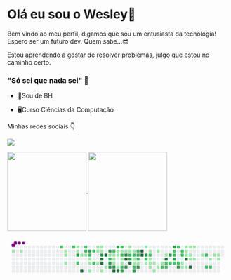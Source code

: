 


# Olá eu sou o Wesley👋

Bem vindo ao meu perfil, digamos que sou um entusiasta da tecnologia! Espero ser um futuro dev. Quem sabe...😎

Estou aprendendo a gostar de resolver problemas, julgo que estou no caminho certo. 


### "Só sei que nada sei" 🤔

- 📍Sou de BH

- 🖥️Curso Ciências da Computação

Minhas redes sociais 👇

<a href="https://www.instagram.com/wesleyspilar/" target="_blank"><img src="https://img.shields.io/badge/-Instagram-%23E4405F?style=for-the-badge&logo=instagram&logoColor=white" target="_blank">
<div>
<a href="https://github.com/wesley-filipe">
    <img height="180em"   align="center" src="https://github-readme-stats.vercel.app/api?username=wesley-filipe&theme=dracula"/>
  <img height="180em"   align="center" src="https://i.giphy.com/media/4H3Ii5eLChYul9p7NL/giphy.webp"/>
   
  
 <br>
<div  align="center"> 
</div>
 
 <svg viewBox="-16 -32 880 192" width="880" height="192" xmlns="http://www.w3.org/2000/svg"><style>@keyframes c0{.36%{fill:var(--c1)}.38%,to{fill:var(--ce)}}@keyframes c1{.73%{fill:var(--c1)}.75%,to{fill:var(--ce)}}@keyframes c2{66.22%{fill:var(--c2)}66.24%,to{fill:var(--ce)}}@keyframes c3{2.77%{fill:var(--c1)}2.79%,to{fill:var(--ce)}}@keyframes c4{2.96%{fill:var(--c1)}2.98%,to{fill:var(--ce)}}@keyframes c5{3.33%{fill:var(--c1)}3.35%,to{fill:var(--ce)}}@keyframes c6{65.67%{fill:var(--c2)}65.69%,to{fill:var(--ce)}}@keyframes c7{9.45%{fill:var(--c1)}9.47%,to{fill:var(--ce)}}@keyframes c8{9.64%{fill:var(--c1)}9.66%,to{fill:var(--ce)}}@keyframes c9{76.98%{fill:var(--c3)}77%,to{fill:var(--ce)}}@keyframes ca{67.71%{fill:var(--c2)}67.73%,to{fill:var(--ce)}}@keyframes cb{4.44%{fill:var(--c1)}4.46%,to{fill:var(--ce)}}@keyframes cc{95.35%{fill:var(--c4)}95.37%,to{fill:var(--ce)}}@keyframes cd{65.11%{fill:var(--c2)}65.13%,to{fill:var(--ce)}}@keyframes ce{64.93%{fill:var(--c2)}64.95%,to{fill:var(--ce)}}@keyframes cf{4.63%{fill:var(--c1)}4.65%,to{fill:var(--ce)}}@keyframes cg{76.24%{fill:var(--c3)}76.26%,to{fill:var(--ce)}}@keyframes ch{64.55%{fill:var(--c2)}64.57%,to{fill:var(--ce)}}@keyframes ci{5%{fill:var(--c1)}5.02%,to{fill:var(--ce)}}@keyframes cj{5.18%{fill:var(--c1)}5.2%,to{fill:var(--ce)}}@keyframes ck{5.56%{fill:var(--c1)}5.58%,to{fill:var(--ce)}}@keyframes cl{64.18%{fill:var(--c2)}64.2%,to{fill:var(--ce)}}@keyframes cm{68.45%{fill:var(--c2)}68.47%,to{fill:var(--ce)}}@keyframes cn{8.15%{fill:var(--c1)}8.17%,to{fill:var(--ce)}}@keyframes co{7.6%{fill:var(--c1)}7.62%,to{fill:var(--ce)}}@keyframes cp{7.04%{fill:var(--c1)}7.06%,to{fill:var(--ce)}}@keyframes cq{7.97%{fill:var(--c1)}7.99%,to{fill:var(--ce)}}@keyframes cr{7.78%{fill:var(--c1)}7.8%,to{fill:var(--ce)}}@keyframes cs{69.19%{fill:var(--c3)}69.21%,to{fill:var(--ce)}}@keyframes ct{93.13%{fill:var(--c4)}93.15%,to{fill:var(--ce)}}@keyframes cu{92.94%{fill:var(--c4)}92.96%,to{fill:var(--ce)}}@keyframes cv{6.11%{fill:var(--c1)}6.13%,to{fill:var(--ce)}}@keyframes cw{93.5%{fill:var(--c4)}93.52%,to{fill:var(--ce)}}@keyframes cx{6.48%{fill:var(--c1)}6.5%,to{fill:var(--ce)}}@keyframes cy{69.75%{fill:var(--c3)}69.77%,to{fill:var(--ce)}}@keyframes cz{42.11%{fill:var(--c1)}42.13%,to{fill:var(--ce)}}@keyframes c10{42.29%{fill:var(--c2)}42.31%,to{fill:var(--ce)}}@keyframes c11{74.76%{fill:var(--c3)}74.78%,to{fill:var(--ce)}}@keyframes c12{74.57%{fill:var(--c3)}74.59%,to{fill:var(--ce)}}@keyframes c13{42.85%{fill:var(--c2)}42.87%,to{fill:var(--ce)}}@keyframes c14{30.79%{fill:var(--c1)}30.81%,to{fill:var(--ce)}}@keyframes c15{30.97%{fill:var(--c1)}30.99%,to{fill:var(--ce)}}@keyframes c16{31.9%{fill:var(--c1)}31.92%,to{fill:var(--ce)}}@keyframes c17{74.39%{fill:var(--c3)}74.41%,to{fill:var(--ce)}}@keyframes c18{92.01%{fill:var(--c4)}92.03%,to{fill:var(--ce)}}@keyframes c19{70.31%{fill:var(--c3)}70.33%,to{fill:var(--ce)}}@keyframes c1a{30.42%{fill:var(--c1)}30.44%,to{fill:var(--ce)}}@keyframes c1b{30.6%{fill:var(--c1)}30.62%,to{fill:var(--ce)}}@keyframes c1c{40.81%{fill:var(--c1)}40.83%,to{fill:var(--ce)}}@keyframes c1d{91.83%{fill:var(--c4)}91.85%,to{fill:var(--ce)}}@keyframes c1e{43.4%{fill:var(--c2)}43.42%,to{fill:var(--ce)}}@keyframes c1f{30.23%{fill:var(--c1)}30.25%,to{fill:var(--ce)}}@keyframes c1g{45.63%{fill:var(--c2)}45.65%,to{fill:var(--ce)}}@keyframes c1h{31.34%{fill:var(--c1)}31.36%,to{fill:var(--ce)}}@keyframes c1i{31.53%{fill:var(--c1)}31.55%,to{fill:var(--ce)}}@keyframes c1j{40.99%{fill:var(--c2)}41.01%,to{fill:var(--ce)}}@keyframes c1k{73.46%{fill:var(--c3)}73.48%,to{fill:var(--ce)}}@keyframes c1l{30.05%{fill:var(--c1)}30.07%,to{fill:var(--ce)}}@keyframes c1m{71.05%{fill:var(--c3)}71.07%,to{fill:var(--ce)}}@keyframes c1n{90.53%{fill:var(--c4)}90.55%,to{fill:var(--ce)}}@keyframes c1o{73.09%{fill:var(--c3)}73.11%,to{fill:var(--ce)}}@keyframes c1p{12.61%{fill:var(--c1)}12.63%,to{fill:var(--ce)}}@keyframes c1q{12.79%{fill:var(--c1)}12.81%,to{fill:var(--ce)}}@keyframes c1r{44.15%{fill:var(--c2)}44.17%,to{fill:var(--ce)}}@keyframes c1s{71.42%{fill:var(--c3)}71.44%,to{fill:var(--ce)}}@keyframes c1t{90.9%{fill:var(--c4)}90.92%,to{fill:var(--ce)}}@keyframes c1u{12.98%{fill:var(--c1)}13%,to{fill:var(--ce)}}@keyframes c1v{44.33%{fill:var(--c2)}44.35%,to{fill:var(--ce)}}@keyframes c1w{36.35%{fill:var(--c1)}36.37%,to{fill:var(--ce)}}@keyframes c1x{36.17%{fill:var(--c1)}36.19%,to{fill:var(--ce)}}@keyframes c1y{47.49%{fill:var(--c2)}47.51%,to{fill:var(--ce)}}@keyframes c1z{72.53%{fill:var(--c3)}72.55%,to{fill:var(--ce)}}@keyframes c20{44.7%{fill:var(--c2)}44.72%,to{fill:var(--ce)}}@keyframes c21{44.52%{fill:var(--c2)}44.54%,to{fill:var(--ce)}}@keyframes c22{36.54%{fill:var(--c2)}36.56%,to{fill:var(--ce)}}@keyframes c23{35.98%{fill:var(--c1)}36%,to{fill:var(--ce)}}@keyframes c24{72.16%{fill:var(--c3)}72.18%,to{fill:var(--ce)}}@keyframes c25{89.41%{fill:var(--c4)}89.43%,to{fill:var(--ce)}}@keyframes c26{89.23%{fill:var(--c4)}89.25%,to{fill:var(--ce)}}@keyframes c27{13.72%{fill:var(--c1)}13.74%,to{fill:var(--ce)}}@keyframes c28{80.88%{fill:var(--c3)}80.9%,to{fill:var(--ce)}}@keyframes c29{49.53%{fill:var(--c2)}49.55%,to{fill:var(--ce)}}@keyframes c2a{17.8%{fill:var(--c1)}17.82%,to{fill:var(--ce)}}@keyframes c2b{14.09%{fill:var(--c1)}14.11%,to{fill:var(--ce)}}@keyframes c2c{49.9%{fill:var(--c2)}49.92%,to{fill:var(--ce)}}@keyframes c2d{16.32%{fill:var(--c1)}16.34%,to{fill:var(--ce)}}@keyframes c2e{16.13%{fill:var(--c1)}16.15%,to{fill:var(--ce)}}@keyframes c2f{17.43%{fill:var(--c1)}17.45%,to{fill:var(--ce)}}@keyframes c2g{15.95%{fill:var(--c1)}15.97%,to{fill:var(--ce)}}@keyframes c2h{18.54%{fill:var(--c1)}18.56%,to{fill:var(--ce)}}@keyframes c2i{14.46%{fill:var(--c1)}14.48%,to{fill:var(--ce)}}@keyframes c2j{17.06%{fill:var(--c1)}17.08%,to{fill:var(--ce)}}@keyframes c2k{15.57%{fill:var(--c1)}15.59%,to{fill:var(--ce)}}@keyframes c2l{54.72%{fill:var(--c2)}54.74%,to{fill:var(--ce)}}@keyframes c2m{15.02%{fill:var(--c1)}15.04%,to{fill:var(--ce)}}@keyframes c2n{84.96%{fill:var(--c4)}84.98%,to{fill:var(--ce)}}@keyframes c2o{51.01%{fill:var(--c2)}51.03%,to{fill:var(--ce)}}@keyframes c2p{54.54%{fill:var(--c2)}54.56%,to{fill:var(--ce)}}@keyframes c2q{81.99%{fill:var(--c3)}82.01%,to{fill:var(--ce)}}@keyframes c2r{51.2%{fill:var(--c2)}51.22%,to{fill:var(--ce)}}@keyframes c2s{84.03%{fill:var(--c3)}84.05%,to{fill:var(--ce)}}@keyframes c2t{53.05%{fill:var(--c2)}53.07%,to{fill:var(--ce)}}@keyframes c2u{53.24%{fill:var(--c2)}53.26%,to{fill:var(--ce)}}@keyframes c2v{82.36%{fill:var(--c3)}82.38%,to{fill:var(--ce)}}@keyframes c2w{51.38%{fill:var(--c2)}51.4%,to{fill:var(--ce)}}@keyframes c2x{52.68%{fill:var(--c2)}52.7%,to{fill:var(--ce)}}@keyframes c2y{51.57%{fill:var(--c2)}51.59%,to{fill:var(--ce)}}@keyframes c2z{82.92%{fill:var(--c3)}82.94%,to{fill:var(--ce)}}@keyframes c30{52.31%{fill:var(--c2)}52.33%,to{fill:var(--ce)}}@keyframes c31{52.12%{fill:var(--c2)}52.14%,to{fill:var(--ce)}}@keyframes c32{20.58%{fill:var(--c1)}20.6%,to{fill:var(--ce)}}@keyframes c33{20.03%{fill:var(--c1)}20.05%,to{fill:var(--ce)}}@keyframes c34{22.62%{fill:var(--c1)}22.64%,to{fill:var(--ce)}}@keyframes c35{22.44%{fill:var(--c1)}22.46%,to{fill:var(--ce)}}@keyframes c36{22.25%{fill:var(--c1)}22.27%,to{fill:var(--ce)}}@keyframes c37{85.89%{fill:var(--c4)}85.91%,to{fill:var(--ce)}}@keyframes c38{20.21%{fill:var(--c1)}20.23%,to{fill:var(--ce)}}@keyframes c39{22.81%{fill:var(--c1)}22.83%,to{fill:var(--ce)}}@keyframes c3a{22.07%{fill:var(--c1)}22.09%,to{fill:var(--ce)}}@keyframes c3b{21.51%{fill:var(--c1)}21.53%,to{fill:var(--ce)}}@keyframes c3c{86.45%{fill:var(--c4)}86.47%,to{fill:var(--ce)}}@keyframes c3d{23%{fill:var(--c1)}23.02%,to{fill:var(--ce)}}@keyframes c3e{21.7%{fill:var(--c1)}21.72%,to{fill:var(--ce)}}@keyframes c3f{23.74%{fill:var(--c1)}23.76%,to{fill:var(--ce)}}@keyframes c3g{58.06%{fill:var(--c2)}58.08%,to{fill:var(--ce)}}@keyframes c3h{57.13%{fill:var(--c2)}57.15%,to{fill:var(--ce)}}@keyframes c3i{24.29%{fill:var(--c1)}24.31%,to{fill:var(--ce)}}@keyframes c3j{57.32%{fill:var(--c2)}57.34%,to{fill:var(--ce)}}@keyframes c3k{25.04%{fill:var(--c1)}25.06%,to{fill:var(--ce)}}@keyframes c3l{24.85%{fill:var(--c1)}24.87%,to{fill:var(--ce)}}@keyframes c3m{24.67%{fill:var(--c1)}24.69%,to{fill:var(--ce)}}@keyframes u0{.36%{transform:scale(0,1)}.38%,.73%{transform:scale(.02,1)}.75%,2.77%{transform:scale(.03,1)}2.79%,2.96%{transform:scale(.05,1)}2.98%,3.33%{transform:scale(.06,1)}3.35%,4.44%{transform:scale(.08,1)}4.46%,4.63%{transform:scale(.1,1)}4.65%,5%{transform:scale(.11,1)}5.02%,5.18%{transform:scale(.13,1)}5.2%,5.56%{transform:scale(.15,1)}5.58%,6.11%{transform:scale(.16,1)}6.13%,6.48%{transform:scale(.18,1)}6.5%,7.04%{transform:scale(.19,1)}7.06%,7.6%{transform:scale(.21,1)}7.62%,7.78%{transform:scale(.23,1)}7.8%,7.97%{transform:scale(.24,1)}7.99%,8.15%{transform:scale(.26,1)}8.17%,9.45%{transform:scale(.27,1)}9.47%,9.64%{transform:scale(.29,1)}12.61%,9.66%{transform:scale(.31,1)}12.63%,12.79%{transform:scale(.32,1)}12.81%,12.98%{transform:scale(.34,1)}13%,13.72%{transform:scale(.35,1)}13.74%,14.09%{transform:scale(.37,1)}14.11%,14.46%{transform:scale(.39,1)}14.48%,15.02%{transform:scale(.4,1)}15.04%,15.57%{transform:scale(.42,1)}15.59%,15.95%{transform:scale(.44,1)}15.97%,16.13%{transform:scale(.45,1)}16.15%,16.32%{transform:scale(.47,1)}16.34%,17.06%{transform:scale(.48,1)}17.08%,17.43%{transform:scale(.5,1)}17.45%,17.8%{transform:scale(.52,1)}17.82%,18.54%{transform:scale(.53,1)}18.56%,20.03%{transform:scale(.55,1)}20.05%,20.21%{transform:scale(.56,1)}20.23%,20.58%{transform:scale(.58,1)}20.6%,21.51%{transform:scale(.6,1)}21.53%,21.7%{transform:scale(.61,1)}21.72%,22.07%{transform:scale(.63,1)}22.09%,22.25%{transform:scale(.65,1)}22.27%,22.44%{transform:scale(.66,1)}22.46%,22.62%{transform:scale(.68,1)}22.64%,22.81%{transform:scale(.69,1)}22.83%,23%{transform:scale(.71,1)}23.02%,23.74%{transform:scale(.73,1)}23.76%,24.29%{transform:scale(.74,1)}24.31%,24.67%{transform:scale(.76,1)}24.69%,24.85%{transform:scale(.77,1)}24.87%,25.04%{transform:scale(.79,1)}25.06%,30.05%{transform:scale(.81,1)}30.07%,30.23%{transform:scale(.82,1)}30.25%,30.42%{transform:scale(.84,1)}30.44%,30.6%{transform:scale(.85,1)}30.62%,30.79%{transform:scale(.87,1)}30.81%,30.97%{transform:scale(.89,1)}30.99%,31.34%{transform:scale(.9,1)}31.36%,31.53%{transform:scale(.92,1)}31.55%,31.9%{transform:scale(.94,1)}31.92%,35.98%{transform:scale(.95,1)}36%,36.17%{transform:scale(.97,1)}36.19%,36.35%{transform:scale(.98,1)}36.37%,to{transform:scale(1,1)}}@keyframes u1{36.54%{transform:scale(0,1)}36.56%,to{transform:scale(1,1)}}@keyframes u2{40.81%{transform:scale(0,1)}40.83%,to{transform:scale(1,1)}}@keyframes u3{40.99%{transform:scale(0,1)}41.01%,to{transform:scale(1,1)}}@keyframes u4{42.11%{transform:scale(0,1)}42.13%,to{transform:scale(1,1)}}@keyframes u5{42.29%{transform:scale(0,1)}42.31%,42.85%{transform:scale(.03,1)}42.87%,43.4%{transform:scale(.06,1)}43.42%,44.15%{transform:scale(.09,1)}44.17%,44.33%{transform:scale(.12,1)}44.35%,44.52%{transform:scale(.15,1)}44.54%,44.7%{transform:scale(.18,1)}44.72%,45.63%{transform:scale(.21,1)}45.65%,47.49%{transform:scale(.24,1)}47.51%,49.53%{transform:scale(.27,1)}49.55%,49.9%{transform:scale(.3,1)}49.92%,51.01%{transform:scale(.33,1)}51.03%,51.2%{transform:scale(.36,1)}51.22%,51.38%{transform:scale(.39,1)}51.4%,51.57%{transform:scale(.42,1)}51.59%,52.12%{transform:scale(.45,1)}52.14%,52.31%{transform:scale(.48,1)}52.33%,52.68%{transform:scale(.52,1)}52.7%,53.05%{transform:scale(.55,1)}53.07%,53.24%{transform:scale(.58,1)}53.26%,54.54%{transform:scale(.61,1)}54.56%,54.72%{transform:scale(.64,1)}54.74%,57.13%{transform:scale(.67,1)}57.15%,57.32%{transform:scale(.7,1)}57.34%,58.06%{transform:scale(.73,1)}58.08%,64.18%{transform:scale(.76,1)}64.2%,64.55%{transform:scale(.79,1)}64.57%,64.93%{transform:scale(.82,1)}64.95%,65.11%{transform:scale(.85,1)}65.13%,65.67%{transform:scale(.88,1)}65.69%,66.22%{transform:scale(.91,1)}66.24%,67.71%{transform:scale(.94,1)}67.73%,68.45%{transform:scale(.97,1)}68.47%,to{transform:scale(1,1)}}@keyframes u6{69.19%{transform:scale(0,1)}69.21%,69.75%{transform:scale(.05,1)}69.77%,70.31%{transform:scale(.11,1)}70.33%,71.05%{transform:scale(.16,1)}71.07%,71.42%{transform:scale(.21,1)}71.44%,72.16%{transform:scale(.26,1)}72.18%,72.53%{transform:scale(.32,1)}72.55%,73.09%{transform:scale(.37,1)}73.11%,73.46%{transform:scale(.42,1)}73.48%,74.39%{transform:scale(.47,1)}74.41%,74.57%{transform:scale(.53,1)}74.59%,74.76%{transform:scale(.58,1)}74.78%,76.24%{transform:scale(.63,1)}76.26%,76.98%{transform:scale(.68,1)}77%,80.88%{transform:scale(.74,1)}80.9%,81.99%{transform:scale(.79,1)}82.01%,82.36%{transform:scale(.84,1)}82.38%,82.92%{transform:scale(.89,1)}82.94%,84.03%{transform:scale(.95,1)}84.05%,to{transform:scale(1,1)}}@keyframes u7{84.96%{transform:scale(0,1)}84.98%,85.89%{transform:scale(.08,1)}85.91%,86.45%{transform:scale(.15,1)}86.47%,89.23%{transform:scale(.23,1)}89.25%,89.41%{transform:scale(.31,1)}89.43%,90.53%{transform:scale(.38,1)}90.55%,90.9%{transform:scale(.46,1)}90.92%,91.83%{transform:scale(.54,1)}91.85%,92.01%{transform:scale(.62,1)}92.03%,92.94%{transform:scale(.69,1)}92.96%,93.13%{transform:scale(.77,1)}93.15%,93.5%{transform:scale(.85,1)}93.52%,95.35%{transform:scale(.92,1)}95.37%,to{transform:scale(1,1)}}@keyframes s0{0%,99.81%{transform:translate(0,-16px)}.37%{transform:translate(0,16px)}2.78%{transform:translate(208px,16px)}3.34%{transform:translate(208px,64px)}3.71%{transform:translate(240px,64px)}3.9%,67.35%{transform:translate(240px,48px)}4.27%{transform:translate(272px,48px)}4.45%,94.62%{transform:translate(272px,32px)}4.64%,64.75%{transform:translate(288px,32px)}4.82%{transform:translate(288px,48px)}5.01%{transform:translate(304px,48px)}5.57%{transform:translate(304px,96px)}6.31%{transform:translate(368px,96px)}6.49%{transform:translate(368px,80px)}6.86%{transform:translate(336px,80px)}7.61%{transform:translate(336px,16px)}69.39%,7.79%,78.29%{transform:translate(352px,16px)}7.98%{transform:translate(352px,0)}8.16%{transform:translate(336px,0)}8.35%{transform:translate(336px,-16px)}9.28%{transform:translate(256px,-16px)}76.81%,9.65%{transform:translate(256px,16px)}9.83%{transform:translate(272px,16px)}10.2%{transform:translate(272px,-16px)}12.43%{transform:translate(464px,-16px)}12.8%,33.21%{transform:translate(464px,16px)}12.99%,39.33%,46.75%{transform:translate(480px,16px)}13.17%,39.15%{transform:translate(480px,0)}13.91%,38.4%{transform:translate(544px,0)}14.1%,38.22%{transform:translate(544px,16px)}14.84%{transform:translate(608px,16px)}15.03%{transform:translate(608px,32px)}15.21%,50.46%{transform:translate(592px,32px)}15.58%,50.83%,54.92%{transform:translate(592px,64px)}16.14%,17.63%{transform:translate(544px,64px)}16.33%,49.72%{transform:translate(544px,48px)}16.7%{transform:translate(576px,48px)}17.07%{transform:translate(576px,80px)}17.44%{transform:translate(544px,80px)}17.81%{transform:translate(528px,64px)}18%{transform:translate(528px,80px)}18.37%{transform:translate(560px,80px)}18.55%{transform:translate(560px,96px)}19.85%{transform:translate(672px,96px)}20.04%,20.78%{transform:translate(672px,80px)}20.22%,20.96%,86.64%{transform:translate(688px,80px)}20.41%,21.15%{transform:translate(688px,64px)}20.59%,51.76%{transform:translate(672px,64px)}21.34%{transform:translate(704px,64px)}21.52%,86.09%{transform:translate(704px,48px)}21.71%{transform:translate(720px,48px)}21.89%{transform:translate(720px,32px)}22.26%,87.2%{transform:translate(688px,32px)}22.63%{transform:translate(688px,0)}23.38%{transform:translate(752px,0)}23.93%{transform:translate(752px,48px)}24.68%{transform:translate(816px,48px)}24.86%{transform:translate(816px,32px)}25.05%{transform:translate(800px,32px)}25.6%{transform:translate(800px,-16px)}29.68%{transform:translate(448px,-16px)}30.06%,90.17%{transform:translate(448px,16px)}30.43%,32.65%,40.07%,46.01%,70.13%{transform:translate(416px,16px)}30.61%,32.47%,45.83%{transform:translate(416px,32px)}30.8%,32.28%,41.93%{transform:translate(400px,32px)}30.98%,42.49%{transform:translate(400px,48px)}31.35%{transform:translate(432px,48px)}31.54%,41.19%{transform:translate(432px,64px)}31.91%,41.56%,92.39%{transform:translate(400px,64px)}33.4%,43.78%{transform:translate(464px,0)}34.51%{transform:translate(560px,0)}35.25%,37.48%{transform:translate(560px,64px)}36.18%{transform:translate(480px,64px)}36.36%{transform:translate(480px,48px)}36.55%,71.8%{transform:translate(496px,48px)}36.73%{transform:translate(496px,64px)}38.03%{transform:translate(560px,16px)}40.82%{transform:translate(416px,80px)}41%,73.28%{transform:translate(432px,80px)}42.12%{transform:translate(384px,32px)}42.3%{transform:translate(384px,48px)}42.86%{transform:translate(400px,16px)}43.23%,45.45%{transform:translate(432px,16px)}43.41%{transform:translate(432px,0)}44.16%,71.24%{transform:translate(464px,32px)}44.53%{transform:translate(496px,32px)}44.71%,79.96%{transform:translate(496px,16px)}45.64%{transform:translate(432px,32px)}47.5%,72.36%{transform:translate(480px,80px)}47.68%,72.91%{transform:translate(464px,80px)}48.05%{transform:translate(464px,112px)}48.79%{transform:translate(528px,112px)}49.54%{transform:translate(528px,48px)}49.91%{transform:translate(544px,32px)}52.5%{transform:translate(672px,0)}52.69%{transform:translate(656px,0)}52.88%{transform:translate(656px,16px)}53.06%{transform:translate(640px,16px)}53.25%,82.19%{transform:translate(640px,32px)}53.43%{transform:translate(656px,32px)}53.8%{transform:translate(656px,64px)}54.36%{transform:translate(608px,64px)}54.55%{transform:translate(608px,80px)}54.73%{transform:translate(592px,80px)}56.96%{transform:translate(768px,64px)}57.14%{transform:translate(768px,80px)}57.33%{transform:translate(784px,80px)}57.88%{transform:translate(784px,32px)}58.07%{transform:translate(768px,32px)}58.63%{transform:translate(768px,-16px)}63.82%{transform:translate(320px,-16px)}64.38%{transform:translate(320px,32px)}65.12%{transform:translate(288px,0)}66.23%{transform:translate(192px,0)}66.42%{transform:translate(192px,16px)}66.98%{transform:translate(240px,16px)}67.53%{transform:translate(256px,48px)}67.72%{transform:translate(256px,64px)}68.65%{transform:translate(336px,64px)}69.02%{transform:translate(336px,32px)}69.2%,78.11%{transform:translate(352px,32px)}70.32%{transform:translate(416px,0)}70.69%{transform:translate(448px,0)}71.06%{transform:translate(448px,32px)}71.43%,90.72%{transform:translate(464px,48px)}72.17%{transform:translate(496px,80px)}72.54%{transform:translate(480px,96px)}72.73%{transform:translate(464px,96px)}73.47%{transform:translate(432px,96px)}73.65%{transform:translate(448px,96px)}73.84%{transform:translate(448px,80px)}74.58%{transform:translate(384px,80px)}75.32%{transform:translate(384px,16px)}76.99%{transform:translate(256px,32px)}80.15%{transform:translate(496px,0)}80.52%{transform:translate(528px,0)}80.89%{transform:translate(528px,32px)}82.37%{transform:translate(640px,48px)}82.56%{transform:translate(656px,48px)}82.93%{transform:translate(656px,80px)}83.12%{transform:translate(640px,80px)}84.04%{transform:translate(640px,0)}84.42%{transform:translate(608px,0)}84.97%{transform:translate(608px,48px)}86.46%{transform:translate(704px,80px)}89.24%{transform:translate(512px,32px)}89.42%{transform:translate(512px,16px)}90.54%{transform:translate(448px,48px)}90.91%{transform:translate(464px,64px)}91.47%{transform:translate(416px,64px)}91.84%{transform:translate(416px,96px)}92.02%{transform:translate(400px,96px)}92.95%{transform:translate(352px,64px)}93.14%{transform:translate(352px,48px)}93.32%{transform:translate(368px,48px)}93.51%{transform:translate(368px,32px)}95.36%{transform:translate(272px,96px)}95.92%{transform:translate(224px,96px)}96.47%{transform:translate(224px,48px)}97.22%{transform:translate(160px,48px)}97.4%{transform:translate(160px,32px)}98.14%{transform:translate(96px,32px)}98.33%{transform:translate(96px,16px)}98.52%{transform:translate(80px,16px)}98.89%{transform:translate(80px,-16px)}}@keyframes s1{0%,99.81%{transform:translate(16px,-16px)}.19%{transform:translate(0,-16px)}.56%{transform:translate(0,16px)}2.97%{transform:translate(208px,16px)}3.53%{transform:translate(208px,64px)}3.9%{transform:translate(240px,64px)}4.08%,67.53%{transform:translate(240px,48px)}4.45%{transform:translate(272px,48px)}4.64%,94.81%{transform:translate(272px,32px)}4.82%,64.94%{transform:translate(288px,32px)}5.01%{transform:translate(288px,48px)}5.19%{transform:translate(304px,48px)}5.75%{transform:translate(304px,96px)}6.49%{transform:translate(368px,96px)}6.68%{transform:translate(368px,80px)}7.05%{transform:translate(336px,80px)}7.79%{transform:translate(336px,16px)}69.57%,7.98%,78.48%{transform:translate(352px,16px)}8.16%{transform:translate(352px,0)}8.35%{transform:translate(336px,0)}8.53%{transform:translate(336px,-16px)}9.46%{transform:translate(256px,-16px)}76.99%,9.83%{transform:translate(256px,16px)}10.02%{transform:translate(272px,16px)}10.39%{transform:translate(272px,-16px)}12.62%{transform:translate(464px,-16px)}12.99%,33.4%{transform:translate(464px,16px)}13.17%,39.52%,46.94%{transform:translate(480px,16px)}13.36%,39.33%{transform:translate(480px,0)}14.1%,38.59%{transform:translate(544px,0)}14.29%,38.4%{transform:translate(544px,16px)}15.03%{transform:translate(608px,16px)}15.21%{transform:translate(608px,32px)}15.4%,50.65%{transform:translate(592px,32px)}15.77%,51.02%,55.1%{transform:translate(592px,64px)}16.33%,17.81%{transform:translate(544px,64px)}16.51%,49.91%{transform:translate(544px,48px)}16.88%{transform:translate(576px,48px)}17.25%{transform:translate(576px,80px)}17.63%{transform:translate(544px,80px)}18%{transform:translate(528px,64px)}18.18%{transform:translate(528px,80px)}18.55%{transform:translate(560px,80px)}18.74%{transform:translate(560px,96px)}20.04%{transform:translate(672px,96px)}20.22%,20.96%{transform:translate(672px,80px)}20.41%,21.15%,86.83%{transform:translate(688px,80px)}20.59%,21.34%{transform:translate(688px,64px)}20.78%,51.95%{transform:translate(672px,64px)}21.52%{transform:translate(704px,64px)}21.71%,86.27%{transform:translate(704px,48px)}21.89%{transform:translate(720px,48px)}22.08%{transform:translate(720px,32px)}22.45%,87.38%{transform:translate(688px,32px)}22.82%{transform:translate(688px,0)}23.56%{transform:translate(752px,0)}24.12%{transform:translate(752px,48px)}24.86%{transform:translate(816px,48px)}25.05%{transform:translate(816px,32px)}25.23%{transform:translate(800px,32px)}25.79%{transform:translate(800px,-16px)}29.87%{transform:translate(448px,-16px)}30.24%,90.35%{transform:translate(448px,16px)}30.61%,32.84%,40.26%,46.2%,70.32%{transform:translate(416px,16px)}30.8%,32.65%,46.01%{transform:translate(416px,32px)}30.98%,32.47%,42.12%{transform:translate(400px,32px)}31.17%,42.67%{transform:translate(400px,48px)}31.54%{transform:translate(432px,48px)}31.73%,41.37%{transform:translate(432px,64px)}32.1%,41.74%,92.58%{transform:translate(400px,64px)}33.58%,43.97%{transform:translate(464px,0)}34.69%{transform:translate(560px,0)}35.44%,37.66%{transform:translate(560px,64px)}36.36%{transform:translate(480px,64px)}36.55%{transform:translate(480px,48px)}36.73%,71.99%{transform:translate(496px,48px)}36.92%{transform:translate(496px,64px)}38.22%{transform:translate(560px,16px)}41%{transform:translate(416px,80px)}41.19%,73.47%{transform:translate(432px,80px)}42.3%{transform:translate(384px,32px)}42.49%{transform:translate(384px,48px)}43.04%{transform:translate(400px,16px)}43.41%,45.64%{transform:translate(432px,16px)}43.6%{transform:translate(432px,0)}44.34%,71.43%{transform:translate(464px,32px)}44.71%{transform:translate(496px,32px)}44.9%,80.15%{transform:translate(496px,16px)}45.83%{transform:translate(432px,32px)}47.68%,72.54%{transform:translate(480px,80px)}47.87%,73.1%{transform:translate(464px,80px)}48.24%{transform:translate(464px,112px)}48.98%{transform:translate(528px,112px)}49.72%{transform:translate(528px,48px)}50.09%{transform:translate(544px,32px)}52.69%{transform:translate(672px,0)}52.88%{transform:translate(656px,0)}53.06%{transform:translate(656px,16px)}53.25%{transform:translate(640px,16px)}53.43%,82.37%{transform:translate(640px,32px)}53.62%{transform:translate(656px,32px)}53.99%{transform:translate(656px,64px)}54.55%{transform:translate(608px,64px)}54.73%{transform:translate(608px,80px)}54.92%{transform:translate(592px,80px)}57.14%{transform:translate(768px,64px)}57.33%{transform:translate(768px,80px)}57.51%{transform:translate(784px,80px)}58.07%{transform:translate(784px,32px)}58.26%{transform:translate(768px,32px)}58.81%{transform:translate(768px,-16px)}64.01%{transform:translate(320px,-16px)}64.56%{transform:translate(320px,32px)}65.31%{transform:translate(288px,0)}66.42%{transform:translate(192px,0)}66.6%{transform:translate(192px,16px)}67.16%{transform:translate(240px,16px)}67.72%{transform:translate(256px,48px)}67.9%{transform:translate(256px,64px)}68.83%{transform:translate(336px,64px)}69.2%{transform:translate(336px,32px)}69.39%,78.29%{transform:translate(352px,32px)}70.5%{transform:translate(416px,0)}70.87%{transform:translate(448px,0)}71.24%{transform:translate(448px,32px)}71.61%,90.91%{transform:translate(464px,48px)}72.36%{transform:translate(496px,80px)}72.73%{transform:translate(480px,96px)}72.91%{transform:translate(464px,96px)}73.65%{transform:translate(432px,96px)}73.84%{transform:translate(448px,96px)}74.03%{transform:translate(448px,80px)}74.77%{transform:translate(384px,80px)}75.51%{transform:translate(384px,16px)}77.18%{transform:translate(256px,32px)}80.33%{transform:translate(496px,0)}80.71%{transform:translate(528px,0)}81.08%{transform:translate(528px,32px)}82.56%{transform:translate(640px,48px)}82.75%{transform:translate(656px,48px)}83.12%{transform:translate(656px,80px)}83.3%{transform:translate(640px,80px)}84.23%{transform:translate(640px,0)}84.6%{transform:translate(608px,0)}85.16%{transform:translate(608px,48px)}86.64%{transform:translate(704px,80px)}89.42%{transform:translate(512px,32px)}89.61%{transform:translate(512px,16px)}90.72%{transform:translate(448px,48px)}91.09%{transform:translate(464px,64px)}91.65%{transform:translate(416px,64px)}92.02%{transform:translate(416px,96px)}92.21%{transform:translate(400px,96px)}93.14%{transform:translate(352px,64px)}93.32%{transform:translate(352px,48px)}93.51%{transform:translate(368px,48px)}93.69%{transform:translate(368px,32px)}95.55%{transform:translate(272px,96px)}96.1%{transform:translate(224px,96px)}96.66%{transform:translate(224px,48px)}97.4%{transform:translate(160px,48px)}97.59%{transform:translate(160px,32px)}98.33%{transform:translate(96px,32px)}98.52%{transform:translate(96px,16px)}98.7%{transform:translate(80px,16px)}99.07%{transform:translate(80px,-16px)}}@keyframes s2{0%,99.81%{transform:translate(32px,-16px)}.37%{transform:translate(0,-16px)}.74%{transform:translate(0,16px)}3.15%{transform:translate(208px,16px)}3.71%{transform:translate(208px,64px)}4.08%{transform:translate(240px,64px)}4.27%,67.72%{transform:translate(240px,48px)}4.64%{transform:translate(272px,48px)}4.82%,94.99%{transform:translate(272px,32px)}5.01%,65.12%{transform:translate(288px,32px)}5.19%{transform:translate(288px,48px)}5.38%{transform:translate(304px,48px)}5.94%{transform:translate(304px,96px)}6.68%{transform:translate(368px,96px)}6.86%{transform:translate(368px,80px)}7.24%{transform:translate(336px,80px)}7.98%{transform:translate(336px,16px)}69.76%,78.66%,8.16%{transform:translate(352px,16px)}8.35%{transform:translate(352px,0)}8.53%{transform:translate(336px,0)}8.72%{transform:translate(336px,-16px)}9.65%{transform:translate(256px,-16px)}10.02%,77.18%{transform:translate(256px,16px)}10.2%{transform:translate(272px,16px)}10.58%{transform:translate(272px,-16px)}12.8%{transform:translate(464px,-16px)}13.17%,33.58%{transform:translate(464px,16px)}13.36%,39.7%,47.12%{transform:translate(480px,16px)}13.54%,39.52%{transform:translate(480px,0)}14.29%,38.78%{transform:translate(544px,0)}14.47%,38.59%{transform:translate(544px,16px)}15.21%{transform:translate(608px,16px)}15.4%{transform:translate(608px,32px)}15.58%,50.83%{transform:translate(592px,32px)}15.96%,51.21%,55.29%{transform:translate(592px,64px)}16.51%,18%{transform:translate(544px,64px)}16.7%,50.09%{transform:translate(544px,48px)}17.07%{transform:translate(576px,48px)}17.44%{transform:translate(576px,80px)}17.81%{transform:translate(544px,80px)}18.18%{transform:translate(528px,64px)}18.37%{transform:translate(528px,80px)}18.74%{transform:translate(560px,80px)}18.92%{transform:translate(560px,96px)}20.22%{transform:translate(672px,96px)}20.41%,21.15%{transform:translate(672px,80px)}20.59%,21.34%,87.01%{transform:translate(688px,80px)}20.78%,21.52%{transform:translate(688px,64px)}20.96%,52.13%{transform:translate(672px,64px)}21.71%{transform:translate(704px,64px)}21.89%,86.46%{transform:translate(704px,48px)}22.08%{transform:translate(720px,48px)}22.26%{transform:translate(720px,32px)}22.63%,87.57%{transform:translate(688px,32px)}23.01%{transform:translate(688px,0)}23.75%{transform:translate(752px,0)}24.3%{transform:translate(752px,48px)}25.05%{transform:translate(816px,48px)}25.23%{transform:translate(816px,32px)}25.42%{transform:translate(800px,32px)}25.97%{transform:translate(800px,-16px)}30.06%{transform:translate(448px,-16px)}30.43%,90.54%{transform:translate(448px,16px)}30.8%,33.02%,40.45%,46.38%,70.5%{transform:translate(416px,16px)}30.98%,32.84%,46.2%{transform:translate(416px,32px)}31.17%,32.65%,42.3%{transform:translate(400px,32px)}31.35%,42.86%{transform:translate(400px,48px)}31.73%{transform:translate(432px,48px)}31.91%,41.56%{transform:translate(432px,64px)}32.28%,41.93%,92.76%{transform:translate(400px,64px)}33.77%,44.16%{transform:translate(464px,0)}34.88%{transform:translate(560px,0)}35.62%,37.85%{transform:translate(560px,64px)}36.55%{transform:translate(480px,64px)}36.73%{transform:translate(480px,48px)}36.92%,72.17%{transform:translate(496px,48px)}37.11%{transform:translate(496px,64px)}38.4%{transform:translate(560px,16px)}41.19%{transform:translate(416px,80px)}41.37%,73.65%{transform:translate(432px,80px)}42.49%{transform:translate(384px,32px)}42.67%{transform:translate(384px,48px)}43.23%{transform:translate(400px,16px)}43.6%,45.83%{transform:translate(432px,16px)}43.78%{transform:translate(432px,0)}44.53%,71.61%{transform:translate(464px,32px)}44.9%{transform:translate(496px,32px)}45.08%,80.33%{transform:translate(496px,16px)}46.01%{transform:translate(432px,32px)}47.87%,72.73%{transform:translate(480px,80px)}48.05%,73.28%{transform:translate(464px,80px)}48.42%{transform:translate(464px,112px)}49.17%{transform:translate(528px,112px)}49.91%{transform:translate(528px,48px)}50.28%{transform:translate(544px,32px)}52.88%{transform:translate(672px,0)}53.06%{transform:translate(656px,0)}53.25%{transform:translate(656px,16px)}53.43%{transform:translate(640px,16px)}53.62%,82.56%{transform:translate(640px,32px)}53.8%{transform:translate(656px,32px)}54.17%{transform:translate(656px,64px)}54.73%{transform:translate(608px,64px)}54.92%{transform:translate(608px,80px)}55.1%{transform:translate(592px,80px)}57.33%{transform:translate(768px,64px)}57.51%{transform:translate(768px,80px)}57.7%{transform:translate(784px,80px)}58.26%{transform:translate(784px,32px)}58.44%{transform:translate(768px,32px)}59%{transform:translate(768px,-16px)}64.19%{transform:translate(320px,-16px)}64.75%{transform:translate(320px,32px)}65.49%{transform:translate(288px,0)}66.6%{transform:translate(192px,0)}66.79%{transform:translate(192px,16px)}67.35%{transform:translate(240px,16px)}67.9%{transform:translate(256px,48px)}68.09%{transform:translate(256px,64px)}69.02%{transform:translate(336px,64px)}69.39%{transform:translate(336px,32px)}69.57%,78.48%{transform:translate(352px,32px)}70.69%{transform:translate(416px,0)}71.06%{transform:translate(448px,0)}71.43%{transform:translate(448px,32px)}71.8%,91.09%{transform:translate(464px,48px)}72.54%{transform:translate(496px,80px)}72.91%{transform:translate(480px,96px)}73.1%{transform:translate(464px,96px)}73.84%{transform:translate(432px,96px)}74.03%{transform:translate(448px,96px)}74.21%{transform:translate(448px,80px)}74.95%{transform:translate(384px,80px)}75.7%{transform:translate(384px,16px)}77.37%{transform:translate(256px,32px)}80.52%{transform:translate(496px,0)}80.89%{transform:translate(528px,0)}81.26%{transform:translate(528px,32px)}82.75%{transform:translate(640px,48px)}82.93%{transform:translate(656px,48px)}83.3%{transform:translate(656px,80px)}83.49%{transform:translate(640px,80px)}84.42%{transform:translate(640px,0)}84.79%{transform:translate(608px,0)}85.34%{transform:translate(608px,48px)}86.83%{transform:translate(704px,80px)}89.61%{transform:translate(512px,32px)}89.8%{transform:translate(512px,16px)}90.91%{transform:translate(448px,48px)}91.28%{transform:translate(464px,64px)}91.84%{transform:translate(416px,64px)}92.21%{transform:translate(416px,96px)}92.39%{transform:translate(400px,96px)}93.32%{transform:translate(352px,64px)}93.51%{transform:translate(352px,48px)}93.69%{transform:translate(368px,48px)}93.88%{transform:translate(368px,32px)}95.73%{transform:translate(272px,96px)}96.29%{transform:translate(224px,96px)}96.85%{transform:translate(224px,48px)}97.59%{transform:translate(160px,48px)}97.77%{transform:translate(160px,32px)}98.52%{transform:translate(96px,32px)}98.7%{transform:translate(96px,16px)}98.89%{transform:translate(80px,16px)}99.26%{transform:translate(80px,-16px)}}@keyframes s3{0%,99.81%{transform:translate(48px,-16px)}.56%{transform:translate(0,-16px)}.93%{transform:translate(0,16px)}3.34%{transform:translate(208px,16px)}3.9%{transform:translate(208px,64px)}4.27%{transform:translate(240px,64px)}4.45%,67.9%{transform:translate(240px,48px)}4.82%{transform:translate(272px,48px)}5.01%,95.18%{transform:translate(272px,32px)}5.19%,65.31%{transform:translate(288px,32px)}5.38%{transform:translate(288px,48px)}5.57%{transform:translate(304px,48px)}6.12%{transform:translate(304px,96px)}6.86%{transform:translate(368px,96px)}7.05%{transform:translate(368px,80px)}7.42%{transform:translate(336px,80px)}8.16%{transform:translate(336px,16px)}69.94%,78.85%,8.35%{transform:translate(352px,16px)}8.53%{transform:translate(352px,0)}8.72%{transform:translate(336px,0)}8.91%{transform:translate(336px,-16px)}9.83%{transform:translate(256px,-16px)}10.2%,77.37%{transform:translate(256px,16px)}10.39%{transform:translate(272px,16px)}10.76%{transform:translate(272px,-16px)}12.99%{transform:translate(464px,-16px)}13.36%,33.77%{transform:translate(464px,16px)}13.54%,39.89%,47.31%{transform:translate(480px,16px)}13.73%,39.7%{transform:translate(480px,0)}14.47%,38.96%{transform:translate(544px,0)}14.66%,38.78%{transform:translate(544px,16px)}15.4%{transform:translate(608px,16px)}15.58%{transform:translate(608px,32px)}15.77%,51.02%{transform:translate(592px,32px)}16.14%,51.39%,55.47%{transform:translate(592px,64px)}16.7%,18.18%{transform:translate(544px,64px)}16.88%,50.28%{transform:translate(544px,48px)}17.25%{transform:translate(576px,48px)}17.63%{transform:translate(576px,80px)}18%{transform:translate(544px,80px)}18.37%{transform:translate(528px,64px)}18.55%{transform:translate(528px,80px)}18.92%{transform:translate(560px,80px)}19.11%{transform:translate(560px,96px)}20.41%{transform:translate(672px,96px)}20.59%,21.34%{transform:translate(672px,80px)}20.78%,21.52%,87.2%{transform:translate(688px,80px)}20.96%,21.71%{transform:translate(688px,64px)}21.15%,52.32%{transform:translate(672px,64px)}21.89%{transform:translate(704px,64px)}22.08%,86.64%{transform:translate(704px,48px)}22.26%{transform:translate(720px,48px)}22.45%{transform:translate(720px,32px)}22.82%,87.76%{transform:translate(688px,32px)}23.19%{transform:translate(688px,0)}23.93%{transform:translate(752px,0)}24.49%{transform:translate(752px,48px)}25.23%{transform:translate(816px,48px)}25.42%{transform:translate(816px,32px)}25.6%{transform:translate(800px,32px)}26.16%{transform:translate(800px,-16px)}30.24%{transform:translate(448px,-16px)}30.61%,90.72%{transform:translate(448px,16px)}30.98%,33.21%,40.63%,46.57%,70.69%{transform:translate(416px,16px)}31.17%,33.02%,46.38%{transform:translate(416px,32px)}31.35%,32.84%,42.49%{transform:translate(400px,32px)}31.54%,43.04%{transform:translate(400px,48px)}31.91%{transform:translate(432px,48px)}32.1%,41.74%{transform:translate(432px,64px)}32.47%,42.12%,92.95%{transform:translate(400px,64px)}33.95%,44.34%{transform:translate(464px,0)}35.06%{transform:translate(560px,0)}35.81%,38.03%{transform:translate(560px,64px)}36.73%{transform:translate(480px,64px)}36.92%{transform:translate(480px,48px)}37.11%,72.36%{transform:translate(496px,48px)}37.29%{transform:translate(496px,64px)}38.59%{transform:translate(560px,16px)}41.37%{transform:translate(416px,80px)}41.56%,73.84%{transform:translate(432px,80px)}42.67%{transform:translate(384px,32px)}42.86%{transform:translate(384px,48px)}43.41%{transform:translate(400px,16px)}43.78%,46.01%{transform:translate(432px,16px)}43.97%{transform:translate(432px,0)}44.71%,71.8%{transform:translate(464px,32px)}45.08%{transform:translate(496px,32px)}45.27%,80.52%{transform:translate(496px,16px)}46.2%{transform:translate(432px,32px)}48.05%,72.91%{transform:translate(480px,80px)}48.24%,73.47%{transform:translate(464px,80px)}48.61%{transform:translate(464px,112px)}49.35%{transform:translate(528px,112px)}50.09%{transform:translate(528px,48px)}50.46%{transform:translate(544px,32px)}53.06%{transform:translate(672px,0)}53.25%{transform:translate(656px,0)}53.43%{transform:translate(656px,16px)}53.62%{transform:translate(640px,16px)}53.8%,82.75%{transform:translate(640px,32px)}53.99%{transform:translate(656px,32px)}54.36%{transform:translate(656px,64px)}54.92%{transform:translate(608px,64px)}55.1%{transform:translate(608px,80px)}55.29%{transform:translate(592px,80px)}57.51%{transform:translate(768px,64px)}57.7%{transform:translate(768px,80px)}57.88%{transform:translate(784px,80px)}58.44%{transform:translate(784px,32px)}58.63%{transform:translate(768px,32px)}59.18%{transform:translate(768px,-16px)}64.38%{transform:translate(320px,-16px)}64.94%{transform:translate(320px,32px)}65.68%{transform:translate(288px,0)}66.79%{transform:translate(192px,0)}66.98%{transform:translate(192px,16px)}67.53%{transform:translate(240px,16px)}68.09%{transform:translate(256px,48px)}68.27%{transform:translate(256px,64px)}69.2%{transform:translate(336px,64px)}69.57%{transform:translate(336px,32px)}69.76%,78.66%{transform:translate(352px,32px)}70.87%{transform:translate(416px,0)}71.24%{transform:translate(448px,0)}71.61%{transform:translate(448px,32px)}71.99%,91.28%{transform:translate(464px,48px)}72.73%{transform:translate(496px,80px)}73.1%{transform:translate(480px,96px)}73.28%{transform:translate(464px,96px)}74.03%{transform:translate(432px,96px)}74.21%{transform:translate(448px,96px)}74.4%{transform:translate(448px,80px)}75.14%{transform:translate(384px,80px)}75.88%{transform:translate(384px,16px)}77.55%{transform:translate(256px,32px)}80.71%{transform:translate(496px,0)}81.08%{transform:translate(528px,0)}81.45%{transform:translate(528px,32px)}82.93%{transform:translate(640px,48px)}83.12%{transform:translate(656px,48px)}83.49%{transform:translate(656px,80px)}83.67%{transform:translate(640px,80px)}84.6%{transform:translate(640px,0)}84.97%{transform:translate(608px,0)}85.53%{transform:translate(608px,48px)}87.01%{transform:translate(704px,80px)}89.8%{transform:translate(512px,32px)}89.98%{transform:translate(512px,16px)}91.09%{transform:translate(448px,48px)}91.47%{transform:translate(464px,64px)}92.02%{transform:translate(416px,64px)}92.39%{transform:translate(416px,96px)}92.58%{transform:translate(400px,96px)}93.51%{transform:translate(352px,64px)}93.69%{transform:translate(352px,48px)}93.88%{transform:translate(368px,48px)}94.06%{transform:translate(368px,32px)}95.92%{transform:translate(272px,96px)}96.47%{transform:translate(224px,96px)}97.03%{transform:translate(224px,48px)}97.77%{transform:translate(160px,48px)}97.96%{transform:translate(160px,32px)}98.7%{transform:translate(96px,32px)}98.89%{transform:translate(96px,16px)}99.07%{transform:translate(80px,16px)}99.44%{transform:translate(80px,-16px)}}:root{--cb:#1b1f230a;--cs:purple;--ce:#ebedf0;--c0:#ebedf0;--c1:#9be9a8;--c2:#40c463;--c3:#30a14e;--c4:#216e39}@media (prefers-color-scheme:dark){:root{--cb:#1b1f230a;--cs:purple;--ce:#161b22;--c1:#01311f;--c2:#034525;--c3:#0f6d31;--c4:#00c647}}.c{shape-rendering:geometricPrecision;rx:2;ry:2;fill:var(--ce);stroke-width:1px;stroke:var(--cb);animation:none 53900ms linear infinite}.c.c0,.c.c1{fill:var(--c1);animation-name:c0}.c.c1{animation-name:c1}.c.c2{fill:var(--c2);animation-name:c2}.c.c3,.c.c4,.c.c5{fill:var(--c1);animation-name:c3}.c.c4,.c.c5{animation-name:c4}.c.c5{animation-name:c5}.c.c6{fill:var(--c2);animation-name:c6}.c.c7,.c.c8{fill:var(--c1);animation-name:c7}.c.c8{animation-name:c8}.c.c9{fill:var(--c3);animation-name:c9}.c.ca{fill:var(--c2);animation-name:ca}.c.cb{fill:var(--c1);animation-name:cb}.c.cc{fill:var(--c4);animation-name:cc}.c.cd,.c.ce{fill:var(--c2);animation-name:cd}.c.ce{animation-name:ce}.c.cf{fill:var(--c1);animation-name:cf}.c.cg{fill:var(--c3);animation-name:cg}.c.ch{fill:var(--c2);animation-name:ch}.c.ci,.c.cj,.c.ck{fill:var(--c1);animation-name:ci}.c.cj,.c.ck{animation-name:cj}.c.ck{animation-name:ck}.c.cl,.c.cm{fill:var(--c2);animation-name:cl}.c.cm{animation-name:cm}.c.cn,.c.co{fill:var(--c1);animation-name:cn}.c.co{animation-name:co}.c.cp,.c.cq,.c.cr{fill:var(--c1);animation-name:cp}.c.cq,.c.cr{animation-name:cq}.c.cr{animation-name:cr}.c.cs{fill:var(--c3);animation-name:cs}.c.ct,.c.cu{fill:var(--c4);animation-name:ct}.c.cu{animation-name:cu}.c.cv{fill:var(--c1);animation-name:cv}.c.cw{fill:var(--c4);animation-name:cw}.c.cx{fill:var(--c1);animation-name:cx}.c.cy{fill:var(--c3);animation-name:cy}.c.cz{fill:var(--c1);animation-name:cz}.c.c10{fill:var(--c2);animation-name:c10}.c.c11,.c.c12{fill:var(--c3);animation-name:c11}.c.c12{animation-name:c12}.c.c13{fill:var(--c2);animation-name:c13}.c.c14,.c.c15,.c.c16{fill:var(--c1);animation-name:c14}.c.c15,.c.c16{animation-name:c15}.c.c16{animation-name:c16}.c.c17{fill:var(--c3);animation-name:c17}.c.c18{fill:var(--c4);animation-name:c18}.c.c19{fill:var(--c3);animation-name:c19}.c.c1a,.c.c1b,.c.c1c{fill:var(--c1);animation-name:c1a}.c.c1b,.c.c1c{animation-name:c1b}.c.c1c{animation-name:c1c}.c.c1d{fill:var(--c4);animation-name:c1d}.c.c1e{fill:var(--c2);animation-name:c1e}.c.c1f{fill:var(--c1);animation-name:c1f}.c.c1g{fill:var(--c2);animation-name:c1g}.c.c1h,.c.c1i{fill:var(--c1);animation-name:c1h}.c.c1i{animation-name:c1i}.c.c1j{fill:var(--c2);animation-name:c1j}.c.c1k{fill:var(--c3);animation-name:c1k}.c.c1l{fill:var(--c1);animation-name:c1l}.c.c1m{fill:var(--c3);animation-name:c1m}.c.c1n{fill:var(--c4);animation-name:c1n}.c.c1o{fill:var(--c3);animation-name:c1o}.c.c1p,.c.c1q{fill:var(--c1);animation-name:c1p}.c.c1q{animation-name:c1q}.c.c1r{fill:var(--c2);animation-name:c1r}.c.c1s{fill:var(--c3);animation-name:c1s}.c.c1t{fill:var(--c4);animation-name:c1t}.c.c1u{fill:var(--c1);animation-name:c1u}.c.c1v{fill:var(--c2);animation-name:c1v}.c.c1w,.c.c1x{fill:var(--c1);animation-name:c1w}.c.c1x{animation-name:c1x}.c.c1y{fill:var(--c2);animation-name:c1y}.c.c1z{fill:var(--c3);animation-name:c1z}.c.c20,.c.c21,.c.c22{fill:var(--c2);animation-name:c20}.c.c21,.c.c22{animation-name:c21}.c.c22{animation-name:c22}.c.c23{fill:var(--c1);animation-name:c23}.c.c24{fill:var(--c3);animation-name:c24}.c.c25,.c.c26{fill:var(--c4);animation-name:c25}.c.c26{animation-name:c26}.c.c27{fill:var(--c1);animation-name:c27}.c.c28{fill:var(--c3);animation-name:c28}.c.c29{fill:var(--c2);animation-name:c29}.c.c2a,.c.c2b{fill:var(--c1);animation-name:c2a}.c.c2b{animation-name:c2b}.c.c2c{fill:var(--c2);animation-name:c2c}.c.c2d,.c.c2e{fill:var(--c1);animation-name:c2d}.c.c2e{animation-name:c2e}.c.c2f,.c.c2g,.c.c2h{fill:var(--c1);animation-name:c2f}.c.c2g,.c.c2h{animation-name:c2g}.c.c2h{animation-name:c2h}.c.c2i,.c.c2j,.c.c2k{fill:var(--c1);animation-name:c2i}.c.c2j,.c.c2k{animation-name:c2j}.c.c2k{animation-name:c2k}.c.c2l{fill:var(--c2);animation-name:c2l}.c.c2m{fill:var(--c1);animation-name:c2m}.c.c2n{fill:var(--c4);animation-name:c2n}.c.c2o,.c.c2p{fill:var(--c2);animation-name:c2o}.c.c2p{animation-name:c2p}.c.c2q{fill:var(--c3);animation-name:c2q}.c.c2r{fill:var(--c2);animation-name:c2r}.c.c2s{fill:var(--c3);animation-name:c2s}.c.c2t,.c.c2u{fill:var(--c2);animation-name:c2t}.c.c2u{animation-name:c2u}.c.c2v{fill:var(--c3);animation-name:c2v}.c.c2w,.c.c2x,.c.c2y{fill:var(--c2);animation-name:c2w}.c.c2x,.c.c2y{animation-name:c2x}.c.c2y{animation-name:c2y}.c.c2z{fill:var(--c3);animation-name:c2z}.c.c30,.c.c31{fill:var(--c2);animation-name:c30}.c.c31{animation-name:c31}.c.c32,.c.c33{fill:var(--c1);animation-name:c32}.c.c33{animation-name:c33}.c.c34,.c.c35,.c.c36{fill:var(--c1);animation-name:c34}.c.c35,.c.c36{animation-name:c35}.c.c36{animation-name:c36}.c.c37{fill:var(--c4);animation-name:c37}.c.c38{fill:var(--c1);animation-name:c38}.c.c39,.c.c3a,.c.c3b{fill:var(--c1);animation-name:c39}.c.c3a,.c.c3b{animation-name:c3a}.c.c3b{animation-name:c3b}.c.c3c{fill:var(--c4);animation-name:c3c}.c.c3d,.c.c3e,.c.c3f{fill:var(--c1);animation-name:c3d}.c.c3e,.c.c3f{animation-name:c3e}.c.c3f{animation-name:c3f}.c.c3g,.c.c3h{fill:var(--c2);animation-name:c3g}.c.c3h{animation-name:c3h}.c.c3i{fill:var(--c1);animation-name:c3i}.c.c3j{fill:var(--c2);animation-name:c3j}.c.c3k,.c.c3l,.c.c3m{fill:var(--c1);animation-name:c3k}.c.c3l,.c.c3m{animation-name:c3l}.c.c3m{animation-name:c3m}.s,.u{animation:none linear 53900ms infinite}.u,.u.u0{transform-origin:0 0}.u{transform:scale(0,1)}.u.u0{fill:var(--c1);animation-name:u0}.u.u1{fill:var(--c2);animation-name:u1;transform-origin:401.3px 0}.u.u2{fill:var(--c1);animation-name:u2;transform-origin:407.8px 0}.u.u3{fill:var(--c2);animation-name:u3;transform-origin:414.3px 0}.u.u4{fill:var(--c1);animation-name:u4;transform-origin:420.8px 0}.u.u5{fill:var(--c2);animation-name:u5;transform-origin:427.2px 0}.u.u6{fill:var(--c3);animation-name:u6;transform-origin:640.9px 0}.u.u7{fill:var(--c4);animation-name:u7;transform-origin:763.8px 0}.s{shape-rendering:geometricPrecision;fill:var(--cs)}.s.s0{transform:translate(0,-16px);animation-name:s0}.s.s1{transform:translate(16px,-16px);animation-name:s1}.s.s2{transform:translate(32px,-16px);animation-name:s2}.s.s3{transform:translate(48px,-16px);animation-name:s3}</style><rect class="c" x="2" y="2" width="12" height="12"/><rect class="c c0" x="2" y="18" width="12" height="12"/><rect class="c" x="2" y="34" width="12" height="12"/><rect class="c" x="2" y="50" width="12" height="12"/><rect class="c" x="2" y="66" width="12" height="12"/><rect class="c" x="2" y="82" width="12" height="12"/><rect class="c" x="2" y="98" width="12" height="12"/><rect class="c" x="18" y="2" width="12" height="12"/><rect class="c" x="18" y="18" width="12" height="12"/><rect class="c" x="18" y="34" width="12" height="12"/><rect class="c" x="18" y="50" width="12" height="12"/><rect class="c" x="18" y="66" width="12" height="12"/><rect class="c" x="18" y="82" width="12" height="12"/><rect class="c" x="18" y="98" width="12" height="12"/><rect class="c" x="34" y="2" width="12" height="12"/><rect class="c c1" x="34" y="18" width="12" height="12"/><rect class="c" x="34" y="34" width="12" height="12"/><rect class="c" x="34" y="50" width="12" height="12"/><rect class="c" x="34" y="66" width="12" height="12"/><rect class="c" x="34" y="82" width="12" height="12"/><rect class="c" x="34" y="98" width="12" height="12"/><rect class="c" x="50" y="2" width="12" height="12"/><rect class="c" x="50" y="18" width="12" height="12"/><rect class="c" x="50" y="34" width="12" height="12"/><rect class="c" x="50" y="50" width="12" height="12"/><rect class="c" x="50" y="66" width="12" height="12"/><rect class="c" x="50" y="82" width="12" height="12"/><rect class="c" x="50" y="98" width="12" height="12"/><rect class="c" x="66" y="2" width="12" height="12"/><rect class="c" x="66" y="18" width="12" height="12"/><rect class="c" x="66" y="34" width="12" height="12"/><rect class="c" x="66" y="50" width="12" height="12"/><rect class="c" x="66" y="66" width="12" height="12"/><rect class="c" x="66" y="82" width="12" height="12"/><rect class="c" x="66" y="98" width="12" height="12"/><rect class="c" x="82" y="2" width="12" height="12"/><rect class="c" x="82" y="18" width="12" height="12"/><rect class="c" x="82" y="34" width="12" height="12"/><rect class="c" x="82" y="50" width="12" height="12"/><rect class="c" x="82" y="66" width="12" height="12"/><rect class="c" x="82" y="82" width="12" height="12"/><rect class="c" x="82" y="98" width="12" height="12"/><rect class="c" x="98" y="2" width="12" height="12"/><rect class="c" x="98" y="18" width="12" height="12"/><rect class="c" x="98" y="34" width="12" height="12"/><rect class="c" x="98" y="50" width="12" height="12"/><rect class="c" x="98" y="66" width="12" height="12"/><rect class="c" x="98" y="82" width="12" height="12"/><rect class="c" x="98" y="98" width="12" height="12"/><rect class="c" x="114" y="2" width="12" height="12"/><rect class="c" x="114" y="18" width="12" height="12"/><rect class="c" x="114" y="34" width="12" height="12"/><rect class="c" x="114" y="50" width="12" height="12"/><rect class="c" x="114" y="66" width="12" height="12"/><rect class="c" x="114" y="82" width="12" height="12"/><rect class="c" x="114" y="98" width="12" height="12"/><rect class="c" x="130" y="2" width="12" height="12"/><rect class="c" x="130" y="18" width="12" height="12"/><rect class="c" x="130" y="34" width="12" height="12"/><rect class="c" x="130" y="50" width="12" height="12"/><rect class="c" x="130" y="66" width="12" height="12"/><rect class="c" x="130" y="82" width="12" height="12"/><rect class="c" x="130" y="98" width="12" height="12"/><rect class="c" x="146" y="2" width="12" height="12"/><rect class="c" x="146" y="18" width="12" height="12"/><rect class="c" x="146" y="34" width="12" height="12"/><rect class="c" x="146" y="50" width="12" height="12"/><rect class="c" x="146" y="66" width="12" height="12"/><rect class="c" x="146" y="82" width="12" height="12"/><rect class="c" x="146" y="98" width="12" height="12"/><rect class="c" x="162" y="2" width="12" height="12"/><rect class="c" x="162" y="18" width="12" height="12"/><rect class="c" x="162" y="34" width="12" height="12"/><rect class="c" x="162" y="50" width="12" height="12"/><rect class="c" x="162" y="66" width="12" height="12"/><rect class="c" x="162" y="82" width="12" height="12"/><rect class="c" x="162" y="98" width="12" height="12"/><rect class="c" x="178" y="2" width="12" height="12"/><rect class="c" x="178" y="18" width="12" height="12"/><rect class="c" x="178" y="34" width="12" height="12"/><rect class="c" x="178" y="50" width="12" height="12"/><rect class="c" x="178" y="66" width="12" height="12"/><rect class="c" x="178" y="82" width="12" height="12"/><rect class="c" x="178" y="98" width="12" height="12"/><rect class="c c2" x="194" y="2" width="12" height="12"/><rect class="c" x="194" y="18" width="12" height="12"/><rect class="c" x="194" y="34" width="12" height="12"/><rect class="c" x="194" y="50" width="12" height="12"/><rect class="c" x="194" y="66" width="12" height="12"/><rect class="c" x="194" y="82" width="12" height="12"/><rect class="c" x="194" y="98" width="12" height="12"/><rect class="c" x="210" y="2" width="12" height="12"/><rect class="c c3" x="210" y="18" width="12" height="12"/><rect class="c c4" x="210" y="34" width="12" height="12"/><rect class="c" x="210" y="50" width="12" height="12"/><rect class="c c5" x="210" y="66" width="12" height="12"/><rect class="c" x="210" y="82" width="12" height="12"/><rect class="c" x="210" y="98" width="12" height="12"/><rect class="c" x="226" y="2" width="12" height="12"/><rect class="c" x="226" y="18" width="12" height="12"/><rect class="c" x="226" y="34" width="12" height="12"/><rect class="c" x="226" y="50" width="12" height="12"/><rect class="c" x="226" y="66" width="12" height="12"/><rect class="c" x="226" y="82" width="12" height="12"/><rect class="c" x="226" y="98" width="12" height="12"/><rect class="c c6" x="242" y="2" width="12" height="12"/><rect class="c" x="242" y="18" width="12" height="12"/><rect class="c" x="242" y="34" width="12" height="12"/><rect class="c" x="242" y="50" width="12" height="12"/><rect class="c" x="242" y="66" width="12" height="12"/><rect class="c" x="242" y="82" width="12" height="12"/><rect class="c" x="242" y="98" width="12" height="12"/><rect class="c c7" x="258" y="2" width="12" height="12"/><rect class="c c8" x="258" y="18" width="12" height="12"/><rect class="c c9" x="258" y="34" width="12" height="12"/><rect class="c" x="258" y="50" width="12" height="12"/><rect class="c ca" x="258" y="66" width="12" height="12"/><rect class="c" x="258" y="82" width="12" height="12"/><rect class="c" x="258" y="98" width="12" height="12"/><rect class="c" x="274" y="2" width="12" height="12"/><rect class="c" x="274" y="18" width="12" height="12"/><rect class="c cb" x="274" y="34" width="12" height="12"/><rect class="c" x="274" y="50" width="12" height="12"/><rect class="c" x="274" y="66" width="12" height="12"/><rect class="c" x="274" y="82" width="12" height="12"/><rect class="c cc" x="274" y="98" width="12" height="12"/><rect class="c cd" x="290" y="2" width="12" height="12"/><rect class="c ce" x="290" y="18" width="12" height="12"/><rect class="c cf" x="290" y="34" width="12" height="12"/><rect class="c" x="290" y="50" width="12" height="12"/><rect class="c" x="290" y="66" width="12" height="12"/><rect class="c" x="290" y="82" width="12" height="12"/><rect class="c" x="290" y="98" width="12" height="12"/><rect class="c" x="306" y="2" width="12" height="12"/><rect class="c cg" x="306" y="18" width="12" height="12"/><rect class="c ch" x="306" y="34" width="12" height="12"/><rect class="c ci" x="306" y="50" width="12" height="12"/><rect class="c cj" x="306" y="66" width="12" height="12"/><rect class="c" x="306" y="82" width="12" height="12"/><rect class="c ck" x="306" y="98" width="12" height="12"/><rect class="c" x="322" y="2" width="12" height="12"/><rect class="c cl" x="322" y="18" width="12" height="12"/><rect class="c" x="322" y="34" width="12" height="12"/><rect class="c" x="322" y="50" width="12" height="12"/><rect class="c cm" x="322" y="66" width="12" height="12"/><rect class="c" x="322" y="82" width="12" height="12"/><rect class="c" x="322" y="98" width="12" height="12"/><rect class="c cn" x="338" y="2" width="12" height="12"/><rect class="c co" x="338" y="18" width="12" height="12"/><rect class="c" x="338" y="34" width="12" height="12"/><rect class="c" x="338" y="50" width="12" height="12"/><rect class="c cp" x="338" y="66" width="12" height="12"/><rect class="c" x="338" y="82" width="12" height="12"/><rect class="c" x="338" y="98" width="12" height="12"/><rect class="c cq" x="354" y="2" width="12" height="12"/><rect class="c cr" x="354" y="18" width="12" height="12"/><rect class="c cs" x="354" y="34" width="12" height="12"/><rect class="c ct" x="354" y="50" width="12" height="12"/><rect class="c cu" x="354" y="66" width="12" height="12"/><rect class="c" x="354" y="82" width="12" height="12"/><rect class="c cv" x="354" y="98" width="12" height="12"/><rect class="c" x="370" y="2" width="12" height="12"/><rect class="c" x="370" y="18" width="12" height="12"/><rect class="c cw" x="370" y="34" width="12" height="12"/><rect class="c" x="370" y="50" width="12" height="12"/><rect class="c" x="370" y="66" width="12" height="12"/><rect class="c cx" x="370" y="82" width="12" height="12"/><rect class="c" x="370" y="98" width="12" height="12"/><rect class="c" x="386" y="2" width="12" height="12"/><rect class="c cy" x="386" y="18" width="12" height="12"/><rect class="c cz" x="386" y="34" width="12" height="12"/><rect class="c c10" x="386" y="50" width="12" height="12"/><rect class="c c11" x="386" y="66" width="12" height="12"/><rect class="c c12" x="386" y="82" width="12" height="12"/><rect class="c" x="386" y="98" width="12" height="12"/><rect class="c" x="402" y="2" width="12" height="12"/><rect class="c c13" x="402" y="18" width="12" height="12"/><rect class="c c14" x="402" y="34" width="12" height="12"/><rect class="c c15" x="402" y="50" width="12" height="12"/><rect class="c c16" x="402" y="66" width="12" height="12"/><rect class="c c17" x="402" y="82" width="12" height="12"/><rect class="c c18" x="402" y="98" width="12" height="12"/><rect class="c c19" x="418" y="2" width="12" height="12"/><rect class="c c1a" x="418" y="18" width="12" height="12"/><rect class="c c1b" x="418" y="34" width="12" height="12"/><rect class="c" x="418" y="50" width="12" height="12"/><rect class="c" x="418" y="66" width="12" height="12"/><rect class="c c1c" x="418" y="82" width="12" height="12"/><rect class="c c1d" x="418" y="98" width="12" height="12"/><rect class="c c1e" x="434" y="2" width="12" height="12"/><rect class="c c1f" x="434" y="18" width="12" height="12"/><rect class="c c1g" x="434" y="34" width="12" height="12"/><rect class="c c1h" x="434" y="50" width="12" height="12"/><rect class="c c1i" x="434" y="66" width="12" height="12"/><rect class="c c1j" x="434" y="82" width="12" height="12"/><rect class="c c1k" x="434" y="98" width="12" height="12"/><rect class="c" x="450" y="2" width="12" height="12"/><rect class="c c1l" x="450" y="18" width="12" height="12"/><rect class="c c1m" x="450" y="34" width="12" height="12"/><rect class="c c1n" x="450" y="50" width="12" height="12"/><rect class="c" x="450" y="66" width="12" height="12"/><rect class="c c1o" x="450" y="82" width="12" height="12"/><rect class="c" x="450" y="98" width="12" height="12"/><rect class="c c1p" x="466" y="2" width="12" height="12"/><rect class="c c1q" x="466" y="18" width="12" height="12"/><rect class="c c1r" x="466" y="34" width="12" height="12"/><rect class="c c1s" x="466" y="50" width="12" height="12"/><rect class="c c1t" x="466" y="66" width="12" height="12"/><rect class="c" x="466" y="82" width="12" height="12"/><rect class="c" x="466" y="98" width="12" height="12"/><rect class="c" x="482" y="2" width="12" height="12"/><rect class="c c1u" x="482" y="18" width="12" height="12"/><rect class="c c1v" x="482" y="34" width="12" height="12"/><rect class="c c1w" x="482" y="50" width="12" height="12"/><rect class="c c1x" x="482" y="66" width="12" height="12"/><rect class="c c1y" x="482" y="82" width="12" height="12"/><rect class="c c1z" x="482" y="98" width="12" height="12"/><rect class="c" x="498" y="2" width="12" height="12"/><rect class="c c20" x="498" y="18" width="12" height="12"/><rect class="c c21" x="498" y="34" width="12" height="12"/><rect class="c c22" x="498" y="50" width="12" height="12"/><rect class="c c23" x="498" y="66" width="12" height="12"/><rect class="c c24" x="498" y="82" width="12" height="12"/><rect class="c" x="498" y="98" width="12" height="12"/><rect class="c" x="514" y="2" width="12" height="12"/><rect class="c c25" x="514" y="18" width="12" height="12"/><rect class="c c26" x="514" y="34" width="12" height="12"/><rect class="c" x="514" y="50" width="12" height="12"/><rect class="c" x="514" y="66" width="12" height="12"/><rect class="c" x="514" y="82" width="12" height="12"/><rect class="c" x="514" y="98" width="12" height="12"/><rect class="c c27" x="530" y="2" width="12" height="12"/><rect class="c" x="530" y="18" width="12" height="12"/><rect class="c c28" x="530" y="34" width="12" height="12"/><rect class="c c29" x="530" y="50" width="12" height="12"/><rect class="c c2a" x="530" y="66" width="12" height="12"/><rect class="c" x="530" y="82" width="12" height="12"/><rect class="c" x="530" y="98" width="12" height="12"/><rect class="c" x="546" y="2" width="12" height="12"/><rect class="c c2b" x="546" y="18" width="12" height="12"/><rect class="c c2c" x="546" y="34" width="12" height="12"/><rect class="c c2d" x="546" y="50" width="12" height="12"/><rect class="c c2e" x="546" y="66" width="12" height="12"/><rect class="c c2f" x="546" y="82" width="12" height="12"/><rect class="c" x="546" y="98" width="12" height="12"/><rect class="c" x="562" y="2" width="12" height="12"/><rect class="c" x="562" y="18" width="12" height="12"/><rect class="c" x="562" y="34" width="12" height="12"/><rect class="c" x="562" y="50" width="12" height="12"/><rect class="c c2g" x="562" y="66" width="12" height="12"/><rect class="c" x="562" y="82" width="12" height="12"/><rect class="c c2h" x="562" y="98" width="12" height="12"/><rect class="c" x="578" y="2" width="12" height="12"/><rect class="c c2i" x="578" y="18" width="12" height="12"/><rect class="c" x="578" y="34" width="12" height="12"/><rect class="c" x="578" y="50" width="12" height="12"/><rect class="c" x="578" y="66" width="12" height="12"/><rect class="c c2j" x="578" y="82" width="12" height="12"/><rect class="c" x="578" y="98" width="12" height="12"/><rect class="c" x="594" y="2" width="12" height="12"/><rect class="c" x="594" y="18" width="12" height="12"/><rect class="c" x="594" y="34" width="12" height="12"/><rect class="c" x="594" y="50" width="12" height="12"/><rect class="c c2k" x="594" y="66" width="12" height="12"/><rect class="c c2l" x="594" y="82" width="12" height="12"/><rect class="c" x="594" y="98" width="12" height="12"/><rect class="c" x="610" y="2" width="12" height="12"/><rect class="c" x="610" y="18" width="12" height="12"/><rect class="c c2m" x="610" y="34" width="12" height="12"/><rect class="c c2n" x="610" y="50" width="12" height="12"/><rect class="c c2o" x="610" y="66" width="12" height="12"/><rect class="c c2p" x="610" y="82" width="12" height="12"/><rect class="c" x="610" y="98" width="12" height="12"/><rect class="c" x="626" y="2" width="12" height="12"/><rect class="c" x="626" y="18" width="12" height="12"/><rect class="c c2q" x="626" y="34" width="12" height="12"/><rect class="c" x="626" y="50" width="12" height="12"/><rect class="c c2r" x="626" y="66" width="12" height="12"/><rect class="c" x="626" y="82" width="12" height="12"/><rect class="c" x="626" y="98" width="12" height="12"/><rect class="c c2s" x="642" y="2" width="12" height="12"/><rect class="c c2t" x="642" y="18" width="12" height="12"/><rect class="c c2u" x="642" y="34" width="12" height="12"/><rect class="c c2v" x="642" y="50" width="12" height="12"/><rect class="c c2w" x="642" y="66" width="12" height="12"/><rect class="c" x="642" y="82" width="12" height="12"/><rect class="c" x="642" y="98" width="12" height="12"/><rect class="c c2x" x="658" y="2" width="12" height="12"/><rect class="c" x="658" y="18" width="12" height="12"/><rect class="c" x="658" y="34" width="12" height="12"/><rect class="c" x="658" y="50" width="12" height="12"/><rect class="c c2y" x="658" y="66" width="12" height="12"/><rect class="c c2z" x="658" y="82" width="12" height="12"/><rect class="c" x="658" y="98" width="12" height="12"/><rect class="c" x="674" y="2" width="12" height="12"/><rect class="c c30" x="674" y="18" width="12" height="12"/><rect class="c c31" x="674" y="34" width="12" height="12"/><rect class="c" x="674" y="50" width="12" height="12"/><rect class="c c32" x="674" y="66" width="12" height="12"/><rect class="c c33" x="674" y="82" width="12" height="12"/><rect class="c" x="674" y="98" width="12" height="12"/><rect class="c c34" x="690" y="2" width="12" height="12"/><rect class="c c35" x="690" y="18" width="12" height="12"/><rect class="c c36" x="690" y="34" width="12" height="12"/><rect class="c c37" x="690" y="50" width="12" height="12"/><rect class="c" x="690" y="66" width="12" height="12"/><rect class="c c38" x="690" y="82" width="12" height="12"/><rect class="c" x="690" y="98" width="12" height="12"/><rect class="c c39" x="706" y="2" width="12" height="12"/><rect class="c" x="706" y="18" width="12" height="12"/><rect class="c c3a" x="706" y="34" width="12" height="12"/><rect class="c c3b" x="706" y="50" width="12" height="12"/><rect class="c" x="706" y="66" width="12" height="12"/><rect class="c c3c" x="706" y="82" width="12" height="12"/><rect class="c" x="706" y="98" width="12" height="12"/><rect class="c c3d" x="722" y="2" width="12" height="12"/><rect class="c" x="722" y="18" width="12" height="12"/><rect class="c" x="722" y="34" width="12" height="12"/><rect class="c c3e" x="722" y="50" width="12" height="12"/><rect class="c" x="722" y="66" width="12" height="12"/><rect class="c" x="722" y="82" width="12" height="12"/><rect class="c" x="722" y="98" width="12" height="12"/><rect class="c" x="738" y="2" width="12" height="12"/><rect class="c" x="738" y="18" width="12" height="12"/><rect class="c" x="738" y="34" width="12" height="12"/><rect class="c" x="738" y="50" width="12" height="12"/><rect class="c" x="738" y="66" width="12" height="12"/><rect class="c" x="738" y="82" width="12" height="12"/><rect class="c" x="738" y="98" width="12" height="12"/><rect class="c" x="754" y="2" width="12" height="12"/><rect class="c" x="754" y="18" width="12" height="12"/><rect class="c c3f" x="754" y="34" width="12" height="12"/><rect class="c" x="754" y="50" width="12" height="12"/><rect class="c" x="754" y="66" width="12" height="12"/><rect class="c" x="754" y="82" width="12" height="12"/><rect class="c" x="754" y="98" width="12" height="12"/><rect class="c" x="770" y="2" width="12" height="12"/><rect class="c" x="770" y="18" width="12" height="12"/><rect class="c c3g" x="770" y="34" width="12" height="12"/><rect class="c" x="770" y="50" width="12" height="12"/><rect class="c" x="770" y="66" width="12" height="12"/><rect class="c c3h" x="770" y="82" width="12" height="12"/><rect class="c" x="770" y="98" width="12" height="12"/><rect class="c" x="786" y="2" width="12" height="12"/><rect class="c" x="786" y="18" width="12" height="12"/><rect class="c" x="786" y="34" width="12" height="12"/><rect class="c c3i" x="786" y="50" width="12" height="12"/><rect class="c" x="786" y="66" width="12" height="12"/><rect class="c c3j" x="786" y="82" width="12" height="12"/><rect class="c" x="786" y="98" width="12" height="12"/><rect class="c" x="802" y="2" width="12" height="12"/><rect class="c" x="802" y="18" width="12" height="12"/><rect class="c c3k" x="802" y="34" width="12" height="12"/><rect class="c" x="802" y="50" width="12" height="12"/><rect class="c" x="802" y="66" width="12" height="12"/><rect class="c" x="802" y="82" width="12" height="12"/><rect class="c" x="802" y="98" width="12" height="12"/><rect class="c" x="818" y="2" width="12" height="12"/><rect class="c" x="818" y="18" width="12" height="12"/><rect class="c c3l" x="818" y="34" width="12" height="12"/><rect class="c c3m" x="818" y="50" width="12" height="12"/><rect class="c" x="818" y="66" width="12" height="12"/><rect class="c" x="818" y="82" width="12" height="12"/><rect class="c" x="818" y="98" width="12" height="12"/><rect class="c" x="834" y="2" width="12" height="12"/><rect class="c" x="834" y="18" width="12" height="12"/><rect class="c" x="834" y="34" width="12" height="12"/><rect class="u u0" height="12" width="401.9" x="0.0" y="144"/><rect class="u u1" height="12" width="7.1" x="401.3" y="144"/><rect class="u u2" height="12" width="7.1" x="407.8" y="144"/><rect class="u u3" height="12" width="7.1" x="414.3" y="144"/><rect class="u u4" height="12" width="7.1" x="420.8" y="144"/><rect class="u u5" height="12" width="214.2" x="427.2" y="144"/><rect class="u u6" height="12" width="123.6" x="640.9" y="144"/><rect class="u u7" height="12" width="84.8" x="763.8" y="144"/><rect class="s s0" x="0.8" y="0.8" width="14.4" height="14.4" rx="4.5" ry="4.5"/><rect class="s s1" x="1.8" y="1.8" width="12.3" height="12.3" rx="4.1" ry="4.1"/><rect class="s s2" x="2.6" y="2.6" width="10.8" height="10.8" rx="3.6" ry="3.6"/><rect class="s s3" x="3.0" y="3.0" width="9.9" height="9.9" rx="3.3" ry="3.3"/></svg>



